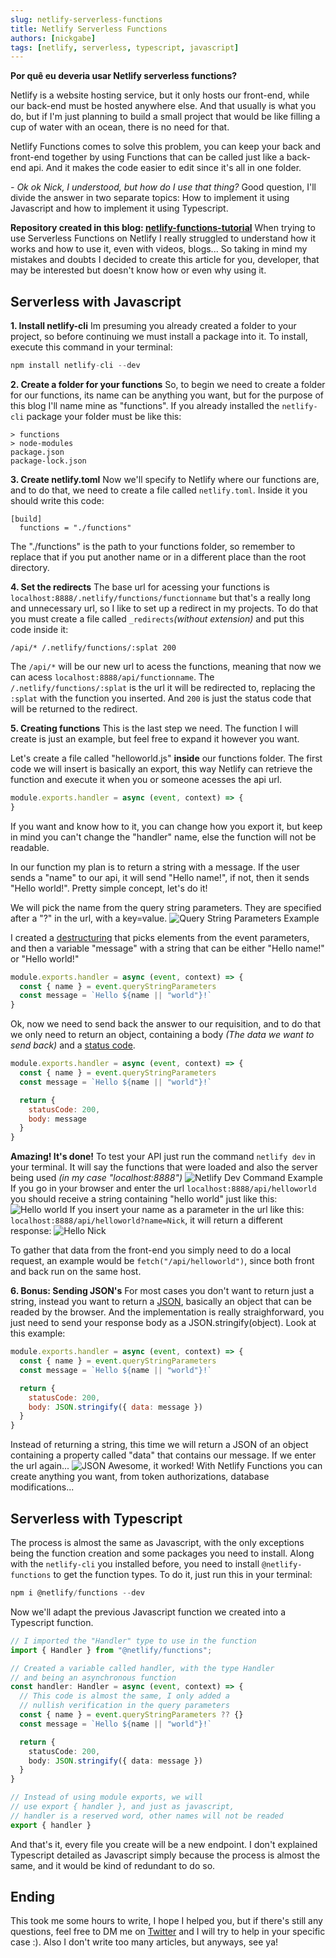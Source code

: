 ```yaml
---
slug: netlify-serverless-functions
title: Netlify Serverless Functions
authors: [nickgabe]
tags: [netlify, serverless, typescript, javascript]
---
```


**Por quê eu deveria usar Netlify serverless functions?**

Netlify is a website hosting service, but it only hosts our front-end, while our back-end must be hosted anywhere else. And that usually is what you do, but if I'm just planning to build a small project that would be like filling a cup of water with an ocean, there is no need for that.

Netlify Functions comes to solve this problem, you can keep your back and front-end together by using Functions that can be called just like a back-end api. And it makes the code easier to edit since it's all in one folder.

<!-- truncate -->

_- Ok ok Nick, I understood, but how do I use that thing?_
Good question, I'll divide the answer in two separate topics: How to implement it using Javascript and how to implement it using Typescript.

**Repository created in this blog: [netlify-functions-tutorial](https://github.com/Nick-Gabe/netlify-functions-tutorial)**
When trying to use Serverless Functions on Netlify I really struggled to understand how it works and how to use it, even with videos, blogs... So taking in mind my mistakes and doubts I decided to create this article for you, developer, that may be interested but doesn't know how or even why using it.

## Serverless with Javascript

**1. Install netlify-cli**
Im presuming you already created a folder to your project, so before continuing we must install a package into it.
To install, execute this command in your terminal:
```js
npm install netlify-cli --dev
```

**2. Create a folder for your functions**
So, to begin we need to create a folder for our functions, its name can be anything you want, but for the purpose of this blog I'll name mine as "functions".
If you already installed the `netlify-cli` package your folder must be like this:
```
> functions
> node-modules
package.json
package-lock.json
```

**3. Create netlify.toml**
Now we'll specify to Netlify where our functions are, and to do that, we need to create a file called `netlify.toml`.
Inside it you should write this code:
```
[build]
  functions = "./functions"
```
The "./functions" is the path to your functions folder, so remember to replace that if you put another name or in a different place than the root directory.

**4. Set the redirects**
The base url for acessing your functions is `localhost:8888/.netlify/functions/functionname` but that's a really long and unnecessary url, so I like to set up a redirect in my projects.
To do that you must create a file called `_redirects`_(without extension)_ and put this code inside it:
```
/api/* /.netlify/functions/:splat 200
```
The `/api/*` will be our new url to acess the functions, meaning that now we can acess `localhost:8888/api/functionname`. The `/.netlify/functions/:splat` is the url it will be redirected to, replacing the `:splat` with the function you inserted. And `200` is just the status code that will be returned to the redirect.

**5. Creating functions**
This is the last step we need. The function I will create is just an example, but feel free to expand it however you want.

Let's create a file called "helloworld.js" **inside** our functions folder.
The first code we will insert is basically an export, this way Netlify can retrieve the function and execute it when you or someone acesses the api url.
```js
module.exports.handler = async (event, context) => {
}
```
If you want and know how to it, you can change how you export it, but keep in mind you can't change the "handler" name, else the function will not be readable.

In our function my plan is to return a string with a message. If the user sends a "name" to our api, it will send "Hello name!", if not, then it sends "Hello world!". Pretty simple concept, let's do it!

We will pick the name from the query string parameters. They are specified after a "?" in the url, with a key=value.
![Query String Parameters Example](https://dev-to-uploads.s3.amazonaws.com/uploads/articles/ia2bze45rwdg78nc44pq.png)

I created a [destructuring](https://developer.mozilla.org/en-US/docs/Web/JavaScript/Reference/Operators/Destructuring_assignment) that picks elements from the event parameters, and then a variable "message" with a string that can be either "Hello name!" or "Hello world!"
```js
module.exports.handler = async (event, context) => {
  const { name } = event.queryStringParameters
  const message = `Hello ${name || "world"}!`
}
```

Ok, now we need to send back the answer to our requisition, and to do that we only need to return an object, containing a body _(The data we want to send back)_ and a [status code](https://developer.mozilla.org/en-US/docs/Web/HTTP/Status).
```js
module.exports.handler = async (event, context) => {
  const { name } = event.queryStringParameters
  const message = `Hello ${name || "world"}!`

  return {
    statusCode: 200,
    body: message
  }
}
```
**Amazing! It's done!** To test your API just run the command `netlify dev` in your terminal. It will say the functions that were loaded and also the server being used _(in my case "localhost:8888")_
![Netlify Dev Command Example](https://dev-to-uploads.s3.amazonaws.com/uploads/articles/70m747r0f7kvygh8r6fc.png)
If you go in your browser and enter the url `localhost:8888/api/helloworld` you should receive a string containing "hello world" just like this:
![Hello world](https://dev-to-uploads.s3.amazonaws.com/uploads/articles/28n162skydoy4xpfdwem.png)
If you insert your name as a parameter in the url like this: `localhost:8888/api/helloworld?name=Nick`, it will return a different response:
![Hello Nick](https://dev-to-uploads.s3.amazonaws.com/uploads/articles/boev7pw7x2ffhxujf84z.png)

To gather that data from the front-end you simply need to do a local request, an example would be `fetch("/api/helloworld")`, since both front and back run on the same host.

**6. Bonus: Sending JSON's**
For most cases you don't want to return just a string, instead you want to return a [JSON](https://www.w3schools.com/js/js_json_intro.asp), basically an object that can be readed by the browser. And the implementation is really straighforward, you just need to send your response body as a JSON.stringify(object).
Look at this example:
```js
module.exports.handler = async (event, context) => {
  const { name } = event.queryStringParameters
  const message = `Hello ${name || "world"}!`

  return {
    statusCode: 200,
    body: JSON.stringify({ data: message })
  }
}
```
Instead of returning a string, this time we will return a JSON of an object containing a property called "data" that contains our message.
If we enter the url again...
![JSON](https://dev-to-uploads.s3.amazonaws.com/uploads/articles/2t5siv6w2za9txhdr13b.png) 
Awesome, it worked! With Netlify Functions you can create anything you want, from token authorizations, database modifications...

## Serverless with Typescript
The process is almost the same as Javascript, with the only exceptions being the function creation and some packages you need to install.
Along with the `netlify-cli` you installed before, you need to install `@netlify-functions` to get the function types. To do it, just run this in your terminal:
```js
npm i @netlify/functions --dev
```

Now we'll adapt the previous Javascript function we created into a Typescript function.

```typescript
// I imported the "Handler" type to use in the function
import { Handler } from "@netlify/functions";

// Created a variable called handler, with the type Handler
// and being an asynchronous function
const handler: Handler = async (event, context) => {
  // This code is almost the same, I only added a
  // nullish verification in the query parameters
  const { name } = event.queryStringParameters ?? {}
  const message = `Hello ${name || "world"}!`

  return {
    statusCode: 200,
    body: JSON.stringify({ data: message })
  }
}

// Instead of using module exports, we will
// use export { handler }, and just as javascript,
// handler is a reserved word, other names will not be readed
export { handler }
```
And that's it, every file you create will be a new endpoint.
I don't explained Typescript detailed as Javascript simply because the process is almost the same, and it would be kind of redundant to do so.

## Ending
This took me some hours to write, I hope I helped you, but if there's still any questions, feel free to DM me on [Twitter](https://twitter.com/MyNickIsNick_) and I will try to help in your specific case :).
Also I don't write too many articles, but anyways, see ya!